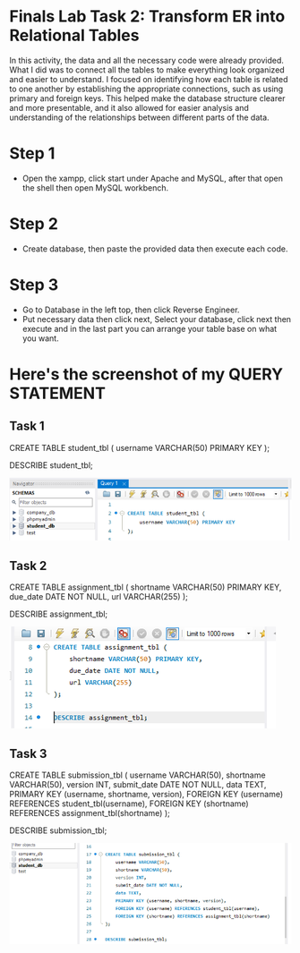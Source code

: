 # Finals Lab Task 2: Transform ER into Relational Tables
In this activity, the data and all the necessary code were already provided. What I did was to connect all the tables to make everything look organized and easier to understand. I focused on identifying how each table is related to one another by establishing the appropriate connections, such as using primary and foreign keys. This helped make the database structure clearer and more presentable, and it also allowed for easier analysis and understanding of the relationships between different parts of the data.

# Step 1
- Open the xampp, click start under Apache and MySQL, after that open the shell then open MySQL workbench.
# Step 2
- Create database, then paste the provided data then execute each code.
# Step 3
- Go to Database in the left top, then click Reverse Engineer.
- Put necessary data then click next, Select your database, click next then execute and in the last part you can arrange your table base on what you want.

# Here's the screenshot of my QUERY STATEMENT
## Task 1
CREATE TABLE student_tbl (
    username VARCHAR(50) PRIMARY KEY
);

DESCRIBE student_tbl;

![screenshot](images/student.PNG)

## Task 2
CREATE TABLE assignment_tbl (
    shortname VARCHAR(50) PRIMARY KEY,
    due_date DATE NOT NULL,
    url VARCHAR(255)
);

DESCRIBE assignment_tbl;

![screenshot](images/assignment.PNG)

## Task 3
CREATE TABLE submission_tbl (
    username VARCHAR(50),
    shortname VARCHAR(50),
    version INT,
    submit_date DATE NOT NULL,
    data TEXT,
    PRIMARY KEY (username, shortname, version),
    FOREIGN KEY (username) REFERENCES student_tbl(username),
    FOREIGN KEY (shortname) REFERENCES assignment_tbl(shortname)
);

DESCRIBE submission_tbl;

![screenshot](images/submission.PNG)
